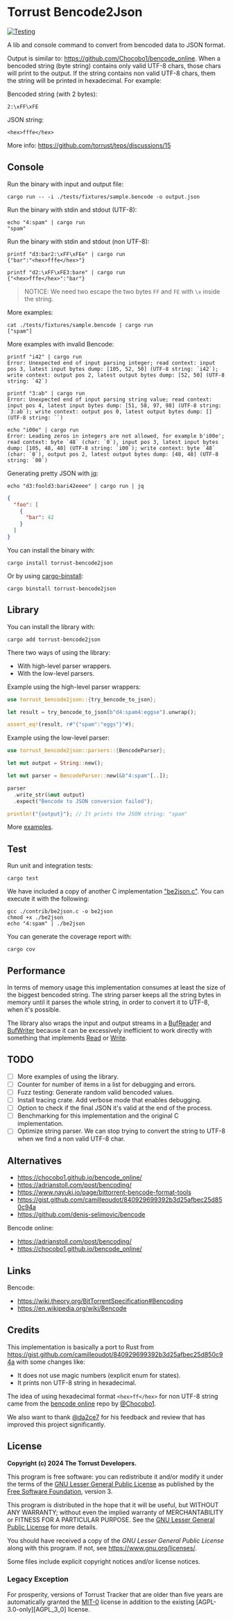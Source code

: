 # Torrust Bencode2Json

[![Testing](https://github.com/torrust/bencode2json/actions/workflows/testing.yaml/badge.svg)](https://github.com/torrust/bencode2json/actions/workflows/testing.yaml)

A lib and console command to convert from bencoded data to JSON format.

Output is similar to: <https://github.com/Chocobo1/bencode_online>. When a bencoded string (byte string) contains only valid UTF-8 chars, those chars will print to the output. If the string contains non valid UTF-8 chars, them the string will be printed in hexadecimal. For example:

Bencoded string (with 2 bytes):

```text
2:\xFF\xFE
```

JSON string:

```text
<hex>fffe</hex>
```

More info: <https://github.com/torrust/teps/discussions/15>

## Console

Run the binary with input and output file:

```console
cargo run -- -i ./tests/fixtures/sample.bencode -o output.json
```

Run the binary with stdin and stdout (UTF-8):

```console
echo "4:spam" | cargo run
"spam"
```

Run the binary with stdin and stdout (non UTF-8):

```console
printf "d3:bar2:\xFF\xFEe" | cargo run
{"bar":"<hex>fffe</hex>"}
```

```console
printf "d2:\xFF\xFE3:bare" | cargo run
{"<hex>fffe</hex>":"bar"}
```

> NOTICE: We need two escape the two bytes `FF` and `FE` with `\x` inside the string.

More examples:

```console
cat ./tests/fixtures/sample.bencode | cargo run
["spam"]
```

More examples with invalid Bencode:

```console
printf "i42" | cargo run
Error: Unexpected end of input parsing integer; read context: input pos 3, latest input bytes dump: [105, 52, 50] (UTF-8 string: `i42`); write context: output pos 2, latest output bytes dump: [52, 50] (UTF-8 string: `42`)
```

```console
printf "3:ab" | cargo run
Error: Unexpected end of input parsing string value; read context: input pos 4, latest input bytes dump: [51, 58, 97, 98] (UTF-8 string: `3:ab`); write context: output pos 0, latest output bytes dump: [] (UTF-8 string: ``)
```

```console
echo "i00e" | cargo run
Error: Leading zeros in integers are not allowed, for example b'i00e'; read context: byte `48` (char: `0`), input pos 3, latest input bytes dump: [105, 48, 48] (UTF-8 string: `i00`); write context: byte `48` (char: `0`), output pos 2, latest output bytes dump: [48, 48] (UTF-8 string: `00`)
```

Generating pretty JSON with [jq][jq]:

```console
echo "d3:foold3:bari42eeee" | cargo run | jq
```

```json
{
  "foo": [
    {
      "bar": 42
    }
  ]
}
```

You can install the binary with:

```console
cargo install torrust-bencode2json
```

Or by using [cargo-binstall](https://github.com/cargo-bins/cargo-binstall):

```console
cargo binstall torrust-bencode2json
```

## Library

You can install the library with:

```console
cargo add torrust-bencode2json
```

There two ways of using the library:

- With high-level parser wrappers.
- With the low-level parsers.

Example using the high-level parser wrappers:

```rust
use torrust_bencode2json::{try_bencode_to_json};

let result = try_bencode_to_json(b"d4:spam4:eggse").unwrap();

assert_eq!(result, r#"{"spam":"eggs"}"#);
```

Example using the low-level parser:

```rust
use torrust_bencode2json::parsers::{BencodeParser};

let mut output = String::new();

let mut parser = BencodeParser::new(&b"4:spam"[..]);

parser
  .write_str(&mut output)
  .expect("Bencode to JSON conversion failed");

println!("{output}"); // It prints the JSON string: "spam"
```

More [examples](./examples/).

## Test

Run unit and integration tests:

```console
cargo test
```

We have included a copy of another C implementation ["be2json.c"](./contrib/be2json.c). You can execute it with the following:

```console
gcc ./contrib/be2json.c -o be2json
chmod +x ./be2json
echo "4:spam" | ./be2json
```

You can generate the coverage report with:

```console
cargo cov
```

## Performance

In terms of memory usage this implementation consumes at least the size of the
biggest bencoded string. The string parser keeps all the string bytes in memory until
it parses the whole string, in order to convert it to UTF-8, when it's possible.

The library also wraps the input and output streams in a [BufReader](https://doc.rust-lang.org/std/io/struct.BufReader.html)
 and [BufWriter](https://doc.rust-lang.org/std/io/struct.BufWriter.html) because it can be excessively inefficient to work directly with something that implements [Read](https://doc.rust-lang.org/std/io/trait.Read.html) or [Write](https://doc.rust-lang.org/std/io/trait.Write.html).

## TODO

- [ ] More examples of using the library.
- [ ] Counter for number of items in a list for debugging and errors.
- [ ] Fuzz testing: Generate random valid bencoded values.
- [ ] Install tracing crate. Add verbose mode that enables debugging.
- [ ] Option to check if the final JSON it's valid at the end of the process.
- [ ] Benchmarking for this implementation and the original C implementation.
- [ ] Optimize string parser. We can stop trying to convert the string to UTF-8 when we find a non valid UTF-8 char.

## Alternatives

- <https://chocobo1.github.io/bencode_online/>
- <https://adrianstoll.com/post/bencoding/>
- <https://www.nayuki.io/page/bittorrent-bencode-format-tools>
- <https://gist.github.com/camilleoudot/840929699392b3d25afbec25d850c94a>
- <https://github.com/denis-selimovic/bencode>

Bencode online:

- <https://adrianstoll.com/post/bencoding/>
- <https://chocobo1.github.io/bencode_online/>

## Links

Bencode:

- <https://wiki.theory.org/BitTorrentSpecification#Bencoding>
- <https://en.wikipedia.org/wiki/Bencode>

## Credits

This implementation is basically a port to Rust from <https://gist.github.com/camilleoudot/840929699392b3d25afbec25d850c94a> with some changes like:

- It does not use magic numbers (explicit enum for states).
- It prints non UTF-8 string in hexadecimal.

The idea of using hexadecimal format `<hex>ff</hex>` for non UTF-8 string came from the
[bencode online](<https://github.com/Chocobo1/bencode_online>) repo by [@Chocobo1](https://github.com/Chocobo1).

We also want to thank [@da2ce7](https://github.com/da2ce7) for his feedback and review that has improved this project significantly.

## License

**Copyright (c) 2024 The Torrust Developers.**

This program is free software: you can redistribute it and/or modify it under the terms of the [GNU Lesser General Public License][LGPL_3_0] as published by the [Free Software Foundation][FSF], version 3.

This program is distributed in the hope that it will be useful, but WITHOUT ANY WARRANTY; without even the implied warranty of MERCHANTABILITY or FITNESS FOR A PARTICULAR PURPOSE. See the [GNU Lesser General Public License][LGPL_3_0] for more details.

You should have received a copy of the *GNU Lesser General Public License* along with this program. If not, see <https://www.gnu.org/licenses/>.

Some files include explicit copyright notices and/or license notices.

### Legacy Exception

For prosperity, versions of Torrust Tracker that are older than five years are automatically granted the [MIT-0][MIT_0] license in addition to the existing [AGPL-3.0-only][AGPL_3_0] license.

[LGPL_3_0]: ./LICENSE
[MIT_0]: ./docs/licenses/LICENSE-MIT_0
[FSF]: https://www.fsf.org/
[jq]: https://jqlang.github.io/jq/
